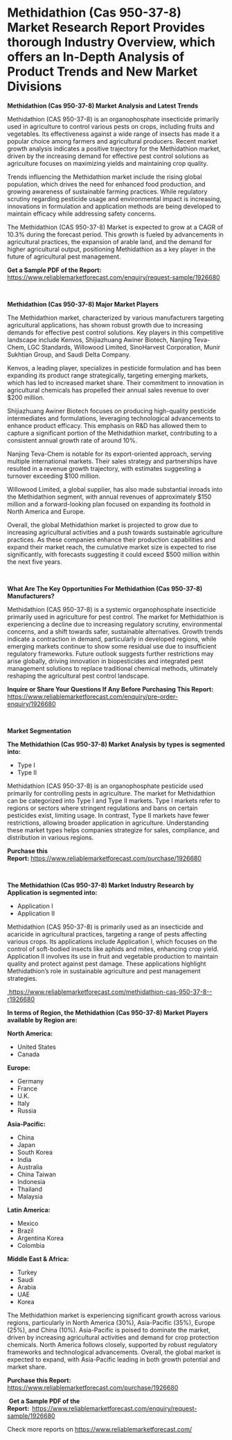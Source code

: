 <p><h1>Methidathion (Cas 950-37-8) Market Research Report Provides thorough Industry Overview, which offers an In-Depth Analysis of Product Trends and New Market Divisions</h1></p><p><strong>Methidathion (Cas 950-37-8) Market Analysis and Latest Trends</strong></p>
<p><p>Methidathion (CAS 950-37-8) is an organophosphate insecticide primarily used in agriculture to control various pests on crops, including fruits and vegetables. Its effectiveness against a wide range of insects has made it a popular choice among farmers and agricultural producers. Recent market growth analysis indicates a positive trajectory for the Methidathion market, driven by the increasing demand for effective pest control solutions as agriculture focuses on maximizing yields and maintaining crop quality.</p><p>Trends influencing the Methidathion market include the rising global population, which drives the need for enhanced food production, and growing awareness of sustainable farming practices. While regulatory scrutiny regarding pesticide usage and environmental impact is increasing, innovations in formulation and application methods are being developed to maintain efficacy while addressing safety concerns. </p><p>The Methidathion (CAS 950-37-8) Market is expected to grow at a CAGR of 10.3% during the forecast period. This growth is fueled by advancements in agricultural practices, the expansion of arable land, and the demand for higher agricultural output, positioning Methidathion as a key player in the future of agricultural pest management.</p></p>
<p><strong>Get a Sample PDF of the Report:&nbsp;</strong> <a href="https://www.reliablemarketforecast.com/enquiry/request-sample/1926680?utm_campaign=2011&utm_medium=2&utm_source=Github&utm_content=ia&utm_term=15012025&utm_id=methidathion-cas-950-37-8">https://www.reliablemarketforecast.com/enquiry/request-sample/1926680</a></p>
<p>&nbsp;</p>
<p><strong>Methidathion (Cas 950-37-8) Major Market Players</strong></p>
<p><p>The Methidathion market, characterized by various manufacturers targeting agricultural applications, has shown robust growth due to increasing demands for effective pest control solutions. Key players in this competitive landscape include Kenvos, Shijiazhuang Awiner Biotech, Nanjing Teva-Chem, LGC Standards, Willowood Limited, SinoHarvest Corporation, Munir Sukhtian Group, and Saudi Delta Company.</p><p>Kenvos, a leading player, specializes in pesticide formulation and has been expanding its product range strategically, targeting emerging markets, which has led to increased market share. Their commitment to innovation in agricultural chemicals has propelled their annual sales revenue to over $200 million.</p><p>Shijiazhuang Awiner Biotech focuses on producing high-quality pesticide intermediates and formulations, leveraging technological advancements to enhance product efficacy. This emphasis on R&D has allowed them to capture a significant portion of the Methidathion market, contributing to a consistent annual growth rate of around 10%.</p><p>Nanjing Teva-Chem is notable for its export-oriented approach, serving multiple international markets. Their sales strategy and partnerships have resulted in a revenue growth trajectory, with estimates suggesting a turnover exceeding $100 million.</p><p>Willowood Limited, a global supplier, has also made substantial inroads into the Methidathion segment, with annual revenues of approximately $150 million and a forward-looking plan focused on expanding its foothold in North America and Europe.</p><p>Overall, the global Methidathion market is projected to grow due to increasing agricultural activities and a push towards sustainable agriculture practices. As these companies enhance their production capabilities and expand their market reach, the cumulative market size is expected to rise significantly, with forecasts suggesting it could exceed $500 million within the next five years.</p></p>
<p>&nbsp;</p>
<p><strong>What Are The Key Opportunities For Methidathion (Cas 950-37-8) Manufacturers?</strong></p>
<p><p>Methidathion (CAS 950-37-8) is a systemic organophosphate insecticide primarily used in agriculture for pest control. The market for Methidathion is experiencing a decline due to increasing regulatory scrutiny, environmental concerns, and a shift towards safer, sustainable alternatives. Growth trends indicate a contraction in demand, particularly in developed regions, while emerging markets continue to show some residual use due to insufficient regulatory frameworks. Future outlook suggests further restrictions may arise globally, driving innovation in biopesticides and integrated pest management solutions to replace traditional chemical methods, ultimately reshaping the agricultural pest control landscape.</p></p>
<p><strong>Inquire or Share Your Questions If Any Before Purchasing This Report:</strong> <a href="https://www.reliablemarketforecast.com/enquiry/pre-order-enquiry/1926680?utm_campaign=2011&utm_medium=2&utm_source=Github&utm_content=ia&utm_term=15012025&utm_id=methidathion-cas-950-37-8">https://www.reliablemarketforecast.com/enquiry/pre-order-enquiry/1926680</a></p>
<p>&nbsp;</p>
<p><strong>Market Segmentation</strong></p>
<p><strong>The Methidathion (Cas 950-37-8) Market Analysis by types is segmented into:</strong></p>
<p><ul><li>Type I</li><li>Type II</li></ul></p>
<p><p>Methidathion (CAS 950-37-8) is an organophosphate pesticide used primarily for controlling pests in agriculture. The market for Methidathion can be categorized into Type I and Type II markets. Type I markets refer to regions or sectors where stringent regulations and bans on certain pesticides exist, limiting usage. In contrast, Type II markets have fewer restrictions, allowing broader application in agriculture. Understanding these market types helps companies strategize for sales, compliance, and distribution in various regions.</p></p>
<p><strong>Purchase this Report:&nbsp;</strong><a href="https://www.reliablemarketforecast.com/purchase/1926680?utm_campaign=2011&utm_medium=2&utm_source=Github&utm_content=ia&utm_term=15012025&utm_id=methidathion-cas-950-37-8">https://www.reliablemarketforecast.com/purchase/1926680</a></p>
<p>&nbsp;</p>
<p><strong>The Methidathion (Cas 950-37-8) Market Industry Research by Application is segmented into:</strong></p>
<p><ul><li>Application I</li><li>Application II</li></ul></p>
<p><p>Methidathion (CAS 950-37-8) is primarily used as an insecticide and acaricide in agricultural practices, targeting a range of pests affecting various crops. Its applications include Application I, which focuses on the control of soft-bodied insects like aphids and mites, enhancing crop yield. Application II involves its use in fruit and vegetable production to maintain quality and protect against pest damage. These applications highlight Methidathion’s role in sustainable agriculture and pest management strategies.</p></p>
<p><a href="https://www.reliablemarketforecast.com/methidathion-cas-950-37-8--r1926680?utm_campaign=2011&utm_medium=2&utm_source=Github&utm_content=ia&utm_term=15012025&utm_id=methidathion-cas-950-37-8">&nbsp;https://www.reliablemarketforecast.com/methidathion-cas-950-37-8--r1926680</a></p>
<p><strong>In terms of Region, the Methidathion (Cas 950-37-8) Market Players available by Region are:</strong></p>
<p>
    <p> <strong> North America: </strong>
        <ul>
            <li>United States</li>
            <li>Canada</li>
        </ul>
        </p> 
    <p> <strong> Europe: </strong>
        <ul>
            <li>Germany</li>
            <li>France</li>
            <li>U.K.</li>
            <li>Italy</li>
            <li>Russia</li>
        </ul>
        </p> 
    <p> <strong> Asia-Pacific: </strong>
        <ul>
            <li>China</li>
            <li>Japan</li>
            <li>South Korea</li>
            <li>India</li>
            <li>Australia</li>
            <li>China Taiwan</li>
            <li>Indonesia</li>
            <li>Thailand</li>
            <li>Malaysia</li>
        </ul>
        </p> 
    <p> <strong> Latin America: </strong>
        <ul>
            <li>Mexico</li>
            <li>Brazil</li>
            <li>Argentina Korea</li>
            <li>Colombia</li>
        </ul>
        </p> 
    <p> <strong> Middle East & Africa: </strong>
        <ul>
            <li>Turkey</li>
            <li>Saudi</li>
            <li>Arabia</li>
            <li>UAE</li>
            <li>Korea</li>
        </ul>
    </p>
    </p>
<p><p>The Methidathion market is experiencing significant growth across various regions, particularly in North America (30%), Asia-Pacific (35%), Europe (25%), and China (10%). Asia-Pacific is poised to dominate the market, driven by increasing agricultural activities and demand for crop protection chemicals. North America follows closely, supported by robust regulatory frameworks and technological advancements. Overall, the global market is expected to expand, with Asia-Pacific leading in both growth potential and market share.</p></p>
<p><strong>Purchase this Report: </strong><a href="https://www.reliablemarketforecast.com/purchase/1926680?utm_campaign=2011&utm_medium=2&utm_source=Github&utm_content=ia&utm_term=15012025&utm_id=methidathion-cas-950-37-8">https://www.reliablemarketforecast.com/purchase/1926680</a></p>
<p>&nbsp;<strong>Get a Sample PDF of the Report:&nbsp;&nbsp;</strong><a href="https://www.reliablemarketforecast.com/enquiry/request-sample/1926680?utm_campaign=2011&utm_medium=2&utm_source=Github&utm_content=ia&utm_term=15012025&utm_id=methidathion-cas-950-37-8">https://www.reliablemarketforecast.com/enquiry/request-sample/1926680</a></p>
<p><strong></strong></p>
<p>Check more reports on <a href="https://www.reliablemarketforecast.com/?utm_campaign=2011&utm_medium=2&utm_source=Github&utm_content=ia&utm_term=15012025&utm_id=methidathion-cas-950-37-8">https://www.reliablemarketforecast.com/</a></p>